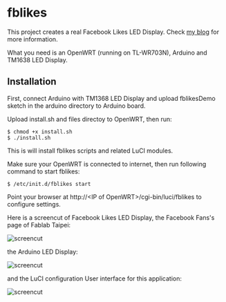 ﻿# fblikes

This project creates a real Facebook Likes LED Display. Check [my blog](http://bit.ly/17mDukQ) for more information.

What you need is an OpenWRT (running on TL-WR703N), Arduino and TM1638 LED Display.

## Installation

First, connect Arduino with TM1368 LED Display and upload fblikesDemo sketch in the arduino directory to Arduino board.

Upload install.sh and files directoy to OpenWRT, then run:

    $ chmod +x install.sh
    $ ./install.sh
    
This is will install fblikes scripts and related LuCI modules.

Make sure your OpenWRT is connected to internet, then run following command to start fblikes:

    $ /etc/init.d/fblikes start

Point your browser at 
http://&lt;IP of OpenWRT&gt;/cgi-bin/luci/fblikes to configure settings.

Here is a screencut of Facebook Likes LED Display, the Facebook Fans's page of Fablab Taipei:

![screencut](http://bit.ly/15ouPyH)

the Arduino LED Display:

![screencut](http://bit.ly/13802s0)

and the LuCI configuration User interface for this application:

![screencut](http://bit.ly/15ovm3m)
